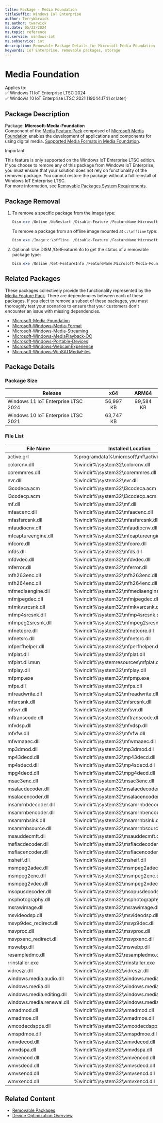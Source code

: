```yaml
---
title: Package - Media Foundation
titleSuffix: Windows IoT Enterprise
author: TerryWarwick
ms.author: twarwick
ms.date: 05/22/2024
ms.topic: reference
ms.service: windows-iot
ms.subservice: iot
description: Removable Package Details for Microsoft-Media-Foundation
keywords: IoT Enterprise, removable packages, storage
---
```


# Media Foundation

Applies to:  
✅ Windows 11 IoT Enterprise LTSC 2024  
✅ Windows 10 IoT Enterprise LTSC 2021 (19044.1741 or later)  

## Package Description  

Package: **Microsoft-Media-Foundation** </br> Component of the [Media Feature Pack](/windows/win32/wmdm/windows-media-device-manager-architecture) comprised of [Microsoft Media Foundation](/windows/win32/medfound/microsoft-media-foundation-sdk) enables the development of applications and components for using digital media. [Supported Media Formats in Media Foundation](/windows/win32/medfound/supported-media-formats-in-media-foundation).

> [!IMPORTANT]
>
> This feature is only supported on the Windows IoT Enterprise LTSC edition.  If you choose to remove any of this package from Windows IoT Enterprise, you must ensure that your solution does not rely on functionality of the removed package. You cannot restore the package without a full reinstall of Windows IoT Enterprise LTSC.  
> For more information, see [Removable Packages System Requirements](../Removable-Packages.md#system-requirements).

## Package Removal

1. To remove a specific package from the image type:

   ```powershell
   Dism.exe /Online /NoRestart /Disable-Feature /FeatureName:Microsoft-Media-Foundation /PackageName:@Package
   ````

   To remove a package from an offline image mounted at `c:\offline` type:

   ```powershell
   Dism.exe /Image:c:\offline  /Disable-Feature /FeatureName:Microsoft-Media-Foundation /PackageName:@Package
   ```

1. Optional: Use DISM /GetFeatureInfo to get the status of a removable package type:

   ```powershell
   Dism.exe /Online /Get-FeatureInfo /FeatureName:Microsoft-Media-Foundation /PackageName:@Package
   ````

## Related Packages

These packages collectively provide the functionality represented by the [Media Feature Pack](/windows/win32/wmdm/windows-media-device-manager-architecture). There are dependencies between each of these packages. If you elect to remove a subset of these packages, you must thoroughly test your scenarios to ensure that your customers don't encounter an issue with missing dependencies.

- [Microsoft-Media-Foundation](Microsoft-Media-Foundation.md)
- [Microsoft-Windows-Media-Format](Microsoft-Windows-Media-Format.md)
- [Microsoft-Windows-Media-Streaming](Microsoft-Windows-Media-Streaming.md)
- [Microsoft-Windows-MediaPlayback-OC](Microsoft-Windows-MediaPlayback-OC.md)
- [Microsoft-Windows-Portable-Devices](Microsoft-Windows-Portable-Devices.md)
- [Microsoft-Windows-WebcamExperience](Microsoft-Windows-WebcamExperience.md)
- [Microsoft-Windows-WinSATMediaFiles](Microsoft-Windows-WinSATMediaFiles.md)

## Package Details

### Package Size

| Release                             |   x64     |    ARM64    |
|-------------------------------------|:---------:|:-----------:|
| Windows 11 IoT Enterprise LTSC 2024 | 56,997 KB | 99,584 KB   |
| Windows 10 IoT Enterprise LTSC 2021 | 63,747 KB |             |

### File List

| File Name                 | Installed Location |
|---------------------------|--------------------|
| active.grl                | %programdata%\microsoft\mf\active.grl |
| colorcnv.dll              | %windir%\system32\colorcnv.dll |
| coremmres.dll             | %windir%\system32\coremmres.dll |
| evr.dll                   | %windir%\system32\evr.dll |
| l3codeca.acm              | %windir%\system32\l3codeca.acm |
| l3codecp.acm              | %windir%\system32\l3codecp.acm |
| mf.dll                    | %windir%\system32\mf.dll |
| mfaacenc.dll              | %windir%\system32\mfaacenc.dll |
| mfasfsrcsnk.dll           | %windir%\system32\mfasfsrcsnk.dll |
| mfaudiocnv.dll            | %windir%\system32\mfaudiocnv.dll |
| mfcaptureengine.dll       | %windir%\system32\mfcaptureengine.dll |
| mfcore.dll                | %windir%\system32\mfcore.dll |
| mfds.dll                  | %windir%\system32\mfds.dll |
| mfdvdec.dll               | %windir%\system32\mfdvdec.dll |
| mferror.dll               | %windir%\system32\mferror.dll |
| mfh263enc.dll             | %windir%\system32\mfh263enc.dll |
| mfh264enc.dll             | %windir%\system32\mfh264enc.dll |
| mfmediaengine.dll         | %windir%\system32\mfmediaengine.dll |
| mfmjpegdec.dll            | %windir%\system32\mfmjpegdec.dll |
| mfmkvsrcsnk.dll           | %windir%\system32\mfmkvsrcsnk.dll |
| mfmp4srcsnk.dll           | %windir%\system32\mfmp4srcsnk.dll |
| mfmpeg2srcsnk.dll         | %windir%\system32\mfmpeg2srcsnk.dll |
| mfnetcore.dll             | %windir%\system32\mfnetcore.dll |
| mfnetsrc.dll              | %windir%\system32\mfnetsrc.dll |
| mfperfhelper.dll          | %windir%\system32\mfperfhelper.dll |
| mfplat.dll                | %windir%\system32\mfplat.dll |
| mfplat.dll.mun            | %windir%\systemresources\mfplat.dll.mun |
| mfplay.dll                | %windir%\system32\mfplay.dll |
| mfpmp.exe                 | %windir%\system32\mfpmp.exe |
| mfps.dll                  | %windir%\system32\mfps.dll |
| mfreadwrite.dll           | %windir%\system32\mfreadwrite.dll |
| mfsrcsnk.dll              | %windir%\system32\mfsrcsnk.dll |
| mfsvr.dll                 | %windir%\system32\mfsvr.dll |
| mftranscode.dll           | %windir%\system32\mftranscode.dll |
| mfvdsp.dll                | %windir%\system32\mfvdsp.dll |
| mfvfw.dll                 | %windir%\system32\mfvfw.dll |
| mfwmaaec.dll              | %windir%\system32\mfwmaaec.dll |
| mp3dmod.dll               | %windir%\system32\mp3dmod.dll |
| mp43decd.dll              | %windir%\system32\mp43decd.dll |
| mp4sdecd.dll              | %windir%\system32\mp4sdecd.dll |
| mpg4decd.dll              | %windir%\system32\mpg4decd.dll |
| msac3enc.dll              | %windir%\system32\msac3enc.dll |
| msalacdecoder.dll         | %windir%\system32\msalacdecoder.dll |
| msalacencoder.dll         | %windir%\system32\msalacencoder.dll |
| msamrnbdecoder.dll        | %windir%\system32\msamrnbdecoder.dll |
| msamrnbencoder.dll        | %windir%\system32\msamrnbencoder.dll |
| msamrnbsink.dll           | %windir%\system32\msamrnbsink.dll |
| msamrnbsource.dll         | %windir%\system32\msamrnbsource.dll |
| msauddecmft.dll           | %windir%\system32\msauddecmft.dll |
| msflacdecoder.dll         | %windir%\system32\msflacdecoder.dll |
| msflacencoder.dll         | %windir%\system32\msflacencoder.dll |
| msheif.dll                | %windir%\system32\msheif.dll |
| msmpeg2adec.dll           | %windir%\system32\msmpeg2adec.dll |
| msmpeg2enc.dll            | %windir%\system32\msmpeg2enc.dll |
| msmpeg2vdec.dll           | %windir%\system32\msmpeg2vdec.dll |
| msopusdecoder.dll         | %windir%\system32\msopusdecoder.dll |
| msphotography.dll         | %windir%\system32\msphotography.dll |
| msrawimage.dll            | %windir%\system32\msrawimage.dll |
| msvideodsp.dll            | %windir%\system32\msvideodsp.dll |
| msvp9dec_redirect.dll     | %windir%\system32\msvp9dec.dll |
| msvproc.dll               | %windir%\system32\msvproc.dll |
| msvpxenc_redirect.dll     | %windir%\system32\msvpxenc.dll |
| mswebp.dll                | %windir%\system32\mswebp.dll |
| resampledmo.dll           | %windir%\system32\resampledmo.dll |
| rrinstaller.exe           | %windir%\system32\rrinstaller.exe |
| vidreszr.dll              | %windir%\system32\vidreszr.dll |
| windows.media.audio.dll   | %windir%\system32\windows.media.audio.dll |
| windows.media.dll         | %windir%\system32\windows.media.dll |
| windows.media.editing.dll | %windir%\system32\windows.media.editing.dll |
| windows.media.renewal.dll | %windir%\system32\windows.media.renewal.dll |
| wmadmod.dll               | %windir%\system32\wmadmod.dll |
| wmadmoe.dll               | %windir%\system32\wmadmoe.dll |
| wmcodecdspps.dll          | %windir%\system32\wmcodecdspps.dll |
| wmspdmoe.dll              | %windir%\system32\wmspdmoe.dll |
| wmvdecod.dll              | %windir%\system32\wmvdecod.dll |
| wmvdspa.dll               | %windir%\system32\wmvdspa.dll |
| wmvencod.dll              | %windir%\system32\wmvencod.dll |
| wmvsdecd.dll              | %windir%\system32\wmvsdecd.dll |
| wmvsencd.dll              | %windir%\system32\wmvsencd.dll |
| wmvxencd.dll              | %windir%\system32\wmvxencd.dll |

## Related Content

- [Removable Packages](../Removable-Packages.md)
- [Device Optimization Overview](../Overview.md)
